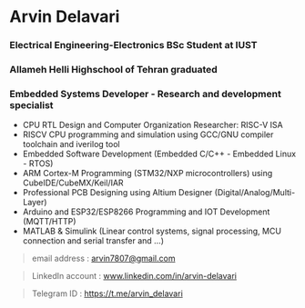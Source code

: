 # Arvin Delavari
### Electrical Engineering-Electronics BSc Student at IUST
### Allameh Helli Highschool of Tehran graduated
### Embedded Systems Developer - Research and development specialist

- CPU RTL Design and Computer Organization Researcher: RISC-V ISA 
- RISCV CPU programming and simulation using GCC/GNU compiler toolchain and iverilog tool
- Embedded Software Development (Embedded C/C++ - Embedded Linux - RTOS)
- ARM Cortex-M Programming (STM32/NXP microcontrollers) using CubeIDE/CubeMX/Keil/IAR
-  Professional PCB Designing using Altium Designer (Digital/Analog/Multi-Layer)
- Arduino and ESP32/ESP8266 Programming and IOT Development (MQTT/HTTP)
- MATLAB & Simulink (Linear control systems, signal processing, MCU connection and serial transfer and …)
> email address    : arvin7807@gmail.com

> LinkedIn account : www.linkedin.com/in/arvin-delavari

> Telegram  ID     : https://t.me/arvin_delavari
